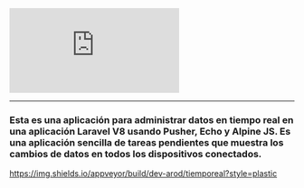 ![Real time App](https://r2dev-consulting.tech/gallery/image.php?twg_album=&twg_type=small&twg_show=realtime_logo.jpg&twg_rot=-1)
<hr>

<h3> Esta es una aplicación para administrar datos en tiempo real en una aplicación Laravel V8 usando Pusher, Echo y Alpine JS. Es una aplicación sencilla de tareas pendientes que muestra los cambios de datos en todos los dispositivos conectados.</h3>

https://img.shields.io/appveyor/build/dev-arod/tiemporeal?style=plastic
